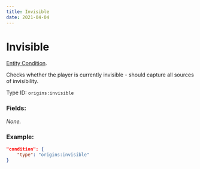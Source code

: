 ```yaml
---
title: Invisible
date: 2021-04-04
---
```

# Invisible

[Entity Condition](../entity_conditions.md).

Checks whether the player is currently invisible - should capture all sources of invisibility.

Type ID: `origins:invisible`

### Fields:

_None._

### Example:
```json
"condition": {
    "type": "origins:invisible"
}
```